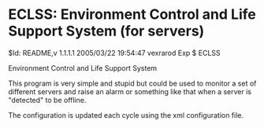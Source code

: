 # ECLSS: Environment Control and Life Support System (for servers)

$Id: README,v 1.1.1.1 2005/03/22 19:54:47 vexrarod Exp $
ECLSS

Environment Control and Life Support System

This program is very simple and stupid but could be used to monitor a set of 
different servers and raise an alarm or something like that when a server is 
"detected" to be offline.

The configuration is updated each cycle using the xml configuration file.



